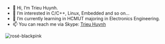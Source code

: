 - 👋 Hi, I’m Trieu Huynh.
- 👀 I’m interested in C/C++, Linux, Embedded and so on...
- 🌱 I’m currently learning in HCMUT majoring in Electronics Engineering.
- 📫 You can reach me via Skype: [Trieu Huynh](https://join.skype.com/invite/xBqjPxIpymw8)

<!---
trieu1162000/trieu1162000 is a ✨ special ✨ repository because its `README.md` (this file) appears on your GitHub profile.
You can click the Preview link to take a look at your changes.
--->
![rosé-blackpink](https://user-images.githubusercontent.com/86428744/201676784-20609b31-6dce-4a15-8fa9-3395b81cadb2.gif)
